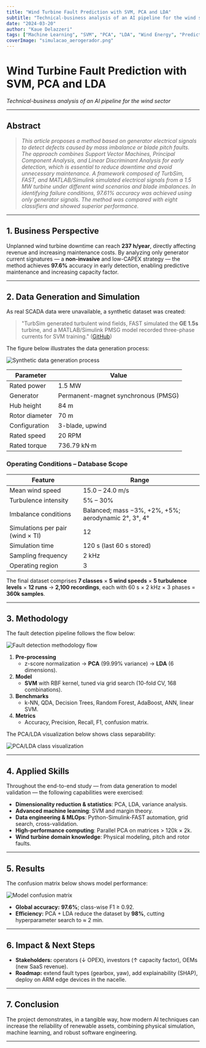 ```yaml
---
title: "Wind Turbine Fault Prediction with SVM, PCA and LDA"
subtitle: "Technical-business analysis of an AI pipeline for the wind sector"
date: "2024-03-20"
author: "Kaue Delazzeri"
tags: ["Machine Learning", "SVM", "PCA", "LDA", "Wind Energy", "Predictive Maintenance"]
coverImage: "simulacao_aerogerador.png"
---
```


# Wind Turbine Fault Prediction with SVM, PCA and LDA  
*Technical-business analysis of an AI pipeline for the wind sector*  

---

## Abstract

> *This article proposes a method based on generator electrical signals to detect defects caused by mass imbalance or blade pitch faults. The approach combines Support Vector Machines, Principal Component Analysis, and Linear Discriminant Analysis for early detection, which is essential to reduce downtime and avoid unnecessary maintenance. A framework composed of TurbSim, FAST, and MATLAB/Simulink simulated electrical signals from a 1.5 MW turbine under different wind scenarios and blade imbalances. In identifying failure conditions, 97.61% accuracy was achieved using only generator signals. The method was compared with eight classifiers and showed superior performance.*  

---

## 1. Business Perspective

Unplanned wind turbine downtime can reach **237 h/year**, directly affecting revenue and increasing maintenance costs. By analyzing only generator current signatures — a **non-invasive** and low-CAPEX strategy — the method achieves **97.6%** accuracy in early detection, enabling predictive maintenance and increasing capacity factor.

---

## 2. Data Generation and Simulation

As real SCADA data were unavailable, a synthetic dataset was created:

> "TurbSim generated turbulent wind fields, FAST simulated the **GE 1.5s** turbine, and a MATLAB/Simulink PMSG model recorded three-phase currents for SVM training." ([GitHub][1])

The figure below illustrates the data generation process:

![Synthetic data generation process](/images/articles/wind-turbine/geracao_de_dadosb.png)

| **Parameter**           | **Value**                           |
|-------------------------|-------------------------------------|
| Rated power            | 1.5 MW                              |
| Generator              | Permanent-magnet synchronous (PMSG) |
| Hub height             | 84 m                                |
| Rotor diameter         | 70 m                                |
| Configuration          | 3-blade, upwind                     |
| Rated speed            | 20 RPM                              |
| Rated torque           | 736.79 kN·m                         |

### Operating Conditions – Database Scope

| **Feature**                | **Range**                                       |
|----------------------------|-------------------------------------------------|
| Mean wind speed            | 15.0 – 24.0 m/s                                 |
| Turbulence intensity       | 5% – 30%                                        |
| Imbalance conditions       | Balanced; mass −3%, +2%, +5%; aerodynamic 2°, 3°, 4° |
| Simulations per pair (wind × TI) | 12                                          |
| Simulation time            | 120 s (last 60 s stored)                        |
| Sampling frequency         | 2 kHz                                           |
| Operating region           | 3                                               |

The final dataset comprises **7 classes** × **5 wind speeds** × **5 turbulence levels** × **12 runs** → **2,100 recordings**, each with 60 s × 2 kHz × 3 phases = **360k samples**.

---

## 3. Methodology

The fault detection pipeline follows the flow below:

![Fault detection methodology flow](/images/articles/wind-turbine/fluxo.jpg)

1. **Pre-processing**  
   * z-score normalization → **PCA** (99.99% variance) → **LDA** (6 dimensions).  
2. **Model**  
   * **SVM** with RBF kernel, tuned via grid search (10-fold CV, 168 combinations).  
3. **Benchmarks**  
   * k-NN, QDA, Decision Trees, Random Forest, AdaBoost, ANN, linear SVM.  
4. **Metrics**  
   * Accuracy, Precision, Recall, F1, confusion matrix.

The PCA/LDA visualization below shows class separability:

![PCA/LDA class visualization](/images/articles/wind-turbine/PCAeLDA2.jpeg)

---

## 4. Applied Skills

Throughout the end-to-end study — from data generation to model validation — the following capabilities were exercised:

* **Dimensionality reduction & statistics**: PCA, LDA, variance analysis.  
* **Advanced machine learning**: SVM and margin theory.  
* **Data engineering & MLOps**: Python-Simulink-FAST automation, grid search, cross-validation.  
* **High-performance computing**: Parallel PCA on matrices > 120k × 2k.  
* **Wind turbine domain knowledge**: Physical modeling, pitch and rotor faults.

---

## 5. Results

The confusion matrix below shows model performance:

![Model confusion matrix](/images/articles/wind-turbine/cunfiusion_matrix.png)

* **Global accuracy:** **97.6%**; class-wise F1 ≥ 0.92.  
* **Efficiency:** PCA + LDA reduce the dataset by **98%**, cutting hyperparameter search to ≈ 2 min.

---

## 6. Impact & Next Steps

* **Stakeholders:** operators (↓ OPEX), investors (↑ capacity factor), OEMs (new SaaS revenue).  
* **Roadmap:** extend fault types (gearbox, yaw), add explainability (SHAP), deploy on ARM edge devices in the nacelle.

---

## 7. Conclusion

The project demonstrates, in a tangible way, how modern AI techniques can increase the reliability of renewable assets, combining physical simulation, machine learning, and robust software engineering.

---

[1]: https://github.com/kauedelazzeri/Wind-Turbine-Fault-Prediction "Wind-Turbine-Fault-Prediction – GitHub"
